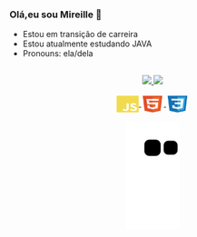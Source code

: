 ### Olá,eu sou Mireille 👋
- Estou em transição de carreira
- Estou atualmente estudando JAVA 
- Pronouns: ela/dela
  ##

<div align="center">
  <a href="https://github.com/MireilleCristina">
  <img height="180em" src="https://github-readme-stats.vercel.app/api?username=MireilleCristina&show_icons=true&theme=dracula&include_all_commits=true&count_private=true"/>
  <img height="180em" src="https://github-readme-stats.vercel.app/api/top-langs/?username=MireilleCristina&layout=compact&langs_count=7&theme=dracula"/>
 <div style="display: inline_block"><br>
  <img align="center" alt="Mireille-Js" height="30" width="40" src="https://raw.githubusercontent.com/devicons/devicon/master/icons/javascript/javascript-plain.svg">
  <img align="center" alt="Mireille-HTML" height="30" width="40" src="https://raw.githubusercontent.com/devicons/devicon/master/icons/html5/html5-original.svg">
  <img align="center" alt="Mireille-CSS" height="30" width="40" src="https://raw.githubusercontent.com/devicons/devicon/master/icons/css3/css3-original.svg">
<div> 
 
  ![Snake animation](https://github.com/MireilleCristina/MireilleCristina/blob/output/github-contribution-grid-snake.svg)
 
</div>
